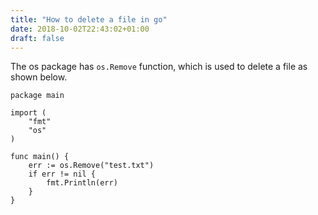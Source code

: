 ```yaml
---
title: "How to delete a file in go"
date: 2018-10-02T22:43:02+01:00
draft: false
---
```


The os package has `os.Remove` function, which is used to delete a file as shown below.

```golang
package main

import (
    "fmt"
    "os"
)

func main() {
    err := os.Remove("test.txt")
    if err != nil {
        fmt.Println(err)
    }
}
```